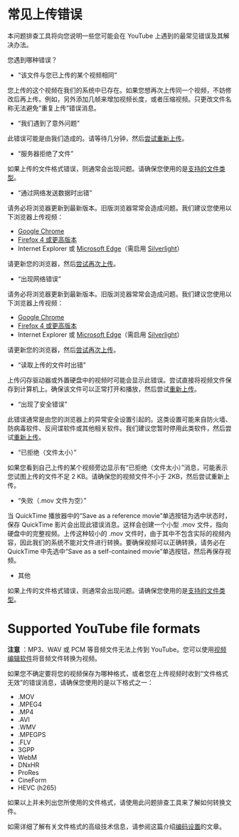 # 常见上传错误
本问题排查工具将向您说明一些您可能会在 YouTube 上遇到的最常见错误及其解决办法。

您遇到哪种错误？

* “该文件与您已上传的某个视频相同”

您上传的这个视频在我们的系统中已存在。如果您想再次上传同一个视频，不妨修改后再上传。例如，另外添加几帧来增加视频长度，或者压缩视频。只更改文件名称无法避免“重复上传”错误消息。

* “我们遇到了意外问题”

此错误可能是由我们造成的。请等待几分钟，然后[尝试重新上传](http://www.youtube.com/my_videos_upload)。

* “服务器拒绝了文件”

如果上传的文件格式错误，则通常会出现问题。请确保您使用的是[支持的文件类型](http://support.google.com/youtube/bin/answer.py?hl=zh-CN&answer=55744)。

* “通过网络发送数据时出错”

请务必将浏览器更新到最新版本。旧版浏览器常常会造成问题。我们建议您使用以下浏览器上传视频：

* [Google Chrome](https://www.google.com/intl/zh-CN/chrome/browser/)
* [Firefox 4 或更高版本](http://www.mozilla.org/)
* Internet Explorer 或 [Microsoft Edge](https://www.microsoft.com/en-us/windows/microsoft-edge)（需启用 [Silverlight](http://msdn.microsoft.com/zh-CN/bb187358.aspx)）

请更新您的浏览器，然后[尝试再次上传](http://www.youtube.com/my_videos_upload)。

* “出现网络错误”

请务必将浏览器更新到最新版本。旧版浏览器常常会造成问题。我们建议您使用以下浏览器上传视频：

* [Google Chrome](https://www.google.com/intl/zh-CN/chrome/browser/)
* [Firefox 4 或更高版本](http://www.mozilla.org/)
* Internet Explorer 或 [Microsoft Edge](https://www.microsoft.com/en-us/windows/microsoft-edge)（需启用 [Silverlight](http://msdn.microsoft.com/zh-CN/bb187358.aspx)）

请更新您的浏览器，然后[尝试再次上传](http://www.youtube.com/my_videos_upload)。

* “读取上传的文件时出错”

上传闪存驱动器或外置硬盘中的视频时可能会显示此错误。尝试直接将视频文件保存到计算机上。确保该文件可以正常打开和播放，然后尝试[重新上传](http://www.youtube.com/my_videos_upload)。

* “出现了安全错误”

此错误通常是由您的浏览器上的异常安全设置引起的。这类设置可能来自防火墙、防病毒软件、反间谍软件或其他相关软件。我们建议您暂时停用此类软件，然后尝试[重新上传](http://www.youtube.com/my_videos_upload)。


* “已拒绝（文件太小）”

如果您看到自己上传的某个视频旁边显示有“已拒绝（文件太小）”消息，可能表示您试图上传的文件不足 2 KB。请确保您的视频文件不小于 2KB，然后尝试重新上传。


* “失败（.mov 文件为空）”

当 QuickTime 播放器中的“Save as a reference movie”单选按钮为选中状态时，保存 QuickTime 影片会出现此错误消息。这样会创建一个小型 .mov 文件，指向硬盘中的完整视频。上传这种较小的 .mov 文件时，由于其中不包含实际的视频内容，因此我们的系统不能对文件进行转换。要确保视频可以正确转换，请务必在 QuickTime 中先选中“Save as a self-contained movie”单选按钮，然后再保存视频。


* 其他

如果上传的文件格式错误，则通常会出现问题。请确保您使用的是[支持的文件类型](http://support.google.com/youtube/bin/answer.py?hl=zh-CN&answer=55744)。



# Supported YouTube file formats

**注意** ：MP3、WAV 或 PCM 等音频文件无法上传到 YouTube。您可以使用[视频编辑软件](https://en.wikipedia.org/wiki/List_of_video_editing_software)将音频文件转换为视频。

如果您不确定要将您的视频保存为哪种格式，或者您在上传视频时收到“文件格式无效”的错误消息，请确保您使用的是以下格式之一：

* .MOV
* .MPEG4
* .MP4
* .AVI
* .WMV
* .MPEGPS
* .FLV
* 3GPP
* WebM
* DNxHR
* ProRes
* CineForm
* HEVC (h265)

如果以上并未列出您所使用的文件格式，请使用此问题排查工具来了解如何转换文件。

如需详细了解有关文件格式的高级技术信息，请参阅这篇介绍[编码设置](https://support.google.com/youtube/answer/1722171)的文章。